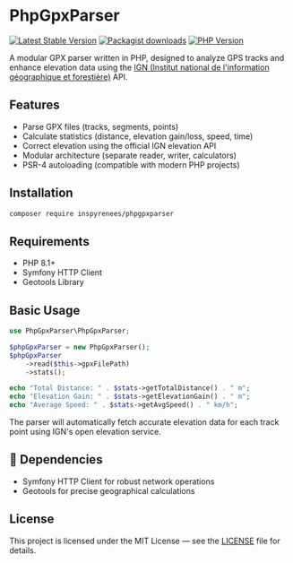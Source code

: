 # PhpGpxParser

[![Latest Stable Version](https://img.shields.io/packagist/v/inspyrenees/phpgpxparser.svg)](https://packagist.org/packages/inspyrenees/phpgpxparser)
[![Packagist downloads](https://img.shields.io/packagist/dm/inspyrenees/phpgpxparser.svg)](https://packagist.org/packages/inspyrenees/phpgpxparser)
[![PHP Version](https://img.shields.io/packagist/php-v/inspyrenees/phpgpxparser)](https://www.php.net/)

A modular GPX parser written in PHP, designed to analyze GPS tracks and enhance elevation data using the [IGN (Institut national de l'information géographique et forestière)](https://geoservices.ign.fr) API.

## Features

- Parse GPX files (tracks, segments, points)
- Calculate statistics (distance, elevation gain/loss, speed, time)
- Correct elevation using the official IGN elevation API
- Modular architecture (separate reader, writer, calculators)
- PSR-4 autoloading (compatible with modern PHP projects)

## Installation

```bash
composer require inspyrenees/phpgpxparser
```

## Requirements

- PHP 8.1+
- Symfony HTTP Client
- Geotools Library

## Basic Usage

```php
use PhpGpxParser\PhpGpxParser;

$phpGpxParser = new PhpGpxParser();
$phpGpxParser
    ->read($this->gpxFilePath)
    ->stats();

echo "Total Distance: " . $stats->getTotalDistance() . " m";
echo "Elevation Gain: " . $stats->getElevationGain() . " m";
echo "Average Speed: " . $stats->getAvgSpeed() . " km/h";
```

The parser will automatically fetch accurate elevation data for each track point using IGN's open elevation service.

## 🔗 Dependencies

- Symfony HTTP Client for robust network operations
- Geotools for precise geographical calculations

## License

This project is licensed under the MIT License — see the [LICENSE](LICENSE) file for details.
